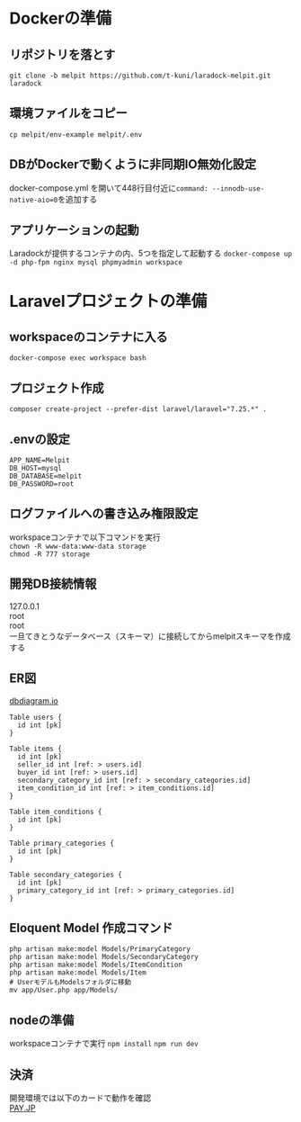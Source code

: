 # Dockerの準備

## リポジトリを落とす
```git clone -b melpit https://github.com/t-kuni/laradock-melpit.git laradock```

## 環境ファイルをコピー
```cp melpit/env-example melpit/.env```

## DBがDockerで動くように非同期IO無効化設定
docker-compose.yml を開いて448行目付近に`command: --innodb-use-native-aio=0`を追加する

## アプリケーションの起動
Laradockが提供するコンテナの内、5つを指定して起動する
```docker-compose up -d php-fpm nginx mysql phpmyadmin workspace```

# Laravelプロジェクトの準備

## workspaceのコンテナに入る
```docker-compose exec workspace bash```

## プロジェクト作成
```composer create-project --prefer-dist laravel/laravel="7.25.*" .```

## .envの設定

```
APP_NAME=Melpit
DB_HOST=mysql
DB_DATABASE=melpit
DB_PASSWORD=root
```

## ログファイルへの書き込み権限設定
workspaceコンテナで以下コマンドを実行  
```chown -R www-data:www-data storage```  
```chmod -R 777 storage```

## 開発DB接続情報
127.0.0.1  
root  
root  
一旦てきとうなデータベース（スキーマ）に接続してからmelpitスキーマを作成する

## ER図

[dbdiagram.io](https://dbdiagram.io/d/61dfb7a44c9a8944ec92fc72)
```
Table users {
  id int [pk]
}

Table items {
  id int [pk]
  seller_id int [ref: > users.id]
  buyer_id int [ref: > users.id]
  secondary_category_id int [ref: > secondary_categories.id]
  item_condition_id int [ref: > item_conditions.id]
}

Table item_conditions {
  id int [pk]
}

Table primary_categories {
  id int [pk]
}

Table secondary_categories {
  id int [pk]
  primary_category_id int [ref: > primary_categories.id]
}
```

## Eloquent Model 作成コマンド
```
php artisan make:model Models/PrimaryCategory
php artisan make:model Models/SecondaryCategory
php artisan make:model Models/ItemCondition
php artisan make:model Models/Item
# UserモデルもModelsフォルダに移動
mv app/User.php app/Models/
```

## nodeの準備
workspaceコンテナで実行
```npm install```
```npm run dev```

## 決済
開発環境では以下のカードで動作を確認  
[PAY.JP](https://pay.jp/docs/testcard)
